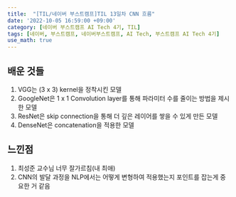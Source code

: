 ```yaml
---
title:  "[TIL/네이버 부스트캠프]TIL 13일차 CNN 흐름"
date: '2022-10-05 16:59:00 +09:00'
category: [네이버 부스트캠프 AI Tech 4기, TIL]
tags: [네이버, 부스트캠프, 네이버부스트캠프, AI Tech, 부스트캠프 AI Tech 4기]
use_math: true
---
```

## 배운 것들
1. VGG는 (3 x 3) kernel을 정착시킨 모델
2. GoogleNet은 1 x 1 Convolution layer를 통해 파라미터 수를 줄이는 방법을 제시한 모델
3. ResNet은 skip connection을 통해 더 깊은 레이어를 쌓을 수 있게 만든 모델
4. DenseNet은 concatenation을 적용한 모델

## 느낀점
1. 최성준 교수님 너무 잘가르침(내 최애)
2. CNN의 발달 과정을 NLP에서는 어떻게 변형하여 적용했는지 포인트를 잡는게 중요한 거 같음
